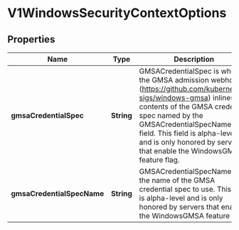 

# V1WindowsSecurityContextOptions

## Properties

Name | Type | Description | Notes
------------ | ------------- | ------------- | -------------
**gmsaCredentialSpec** | **String** | GMSACredentialSpec is where the GMSA admission webhook (https://github.com/kubernetes-sigs/windows-gmsa) inlines the contents of the GMSA credential spec named by the GMSACredentialSpecName field. This field is alpha-level and is only honored by servers that enable the WindowsGMSA feature flag. |  [optional]
**gmsaCredentialSpecName** | **String** | GMSACredentialSpecName is the name of the GMSA credential spec to use. This field is alpha-level and is only honored by servers that enable the WindowsGMSA feature flag. |  [optional]



